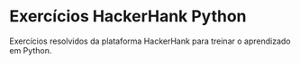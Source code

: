# Exercícios HackerHank Python

Exercícios resolvidos da plataforma HackerHank para treinar o aprendizado em Python. 
